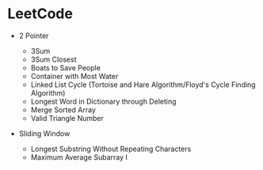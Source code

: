 # LeetCode

- 2 Pointer
  - 3Sum
  - 3Sum Closest
  - Boats to Save People
  - Container with Most Water
  - Linked List Cycle (Tortoise and Hare Algorithm/Floyd's Cycle Finding Algorithm)
  - Longest Word in Dictionary through Deleting
  - Merge Sorted Array
  - Valid Triangle Number

- Sliding Window
  - Longest Substring Without Repeating Characters
  - Maximum Average Subarray I
